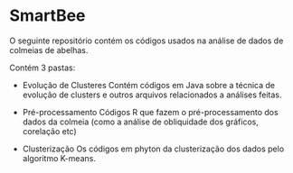# SmartBee
O seguinte repositório contém os códigos usados na análise de dados de colmeias de abelhas.

Contém 3 pastas:

 - Evolução de Clusteres 
Contém códigos em Java sobre a técnica de evolução de clusters e outros arquivos relacionados a análises feitas.

- Pré-processamento
Códigos R que fazem o pré-processamento dos dados da colmeia (como a análise de obliquidade dos gráficos, corelação etc)

- Clusterização 
Os códigos em phyton da clusterização dos dados pelo algoritmo K-means.
